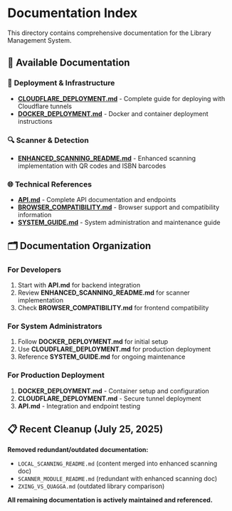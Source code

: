 # Documentation Index

This directory contains comprehensive documentation for the Library Management System.

## 📁 Available Documentation

### 🚀 **Deployment & Infrastructure**
- **[CLOUDFLARE_DEPLOYMENT.md](CLOUDFLARE_DEPLOYMENT.md)** - Complete guide for deploying with Cloudflare tunnels
- **[DOCKER_DEPLOYMENT.md](DOCKER_DEPLOYMENT.md)** - Docker and container deployment instructions

### 🔍 **Scanner & Detection**
- **[ENHANCED_SCANNING_README.md](ENHANCED_SCANNING_README.md)** - Enhanced scanning implementation with QR codes and ISBN barcodes

### 🌐 **Technical References**
- **[API.md](API.md)** - Complete API documentation and endpoints
- **[BROWSER_COMPATIBILITY.md](BROWSER_COMPATIBILITY.md)** - Browser support and compatibility information
- **[SYSTEM_GUIDE.md](SYSTEM_GUIDE.md)** - System administration and maintenance guide

## 🗂️ Documentation Organization

### **For Developers**
1. Start with **API.md** for backend integration
2. Review **ENHANCED_SCANNING_README.md** for scanner implementation
3. Check **BROWSER_COMPATIBILITY.md** for frontend compatibility

### **For System Administrators**
1. Follow **DOCKER_DEPLOYMENT.md** for initial setup
2. Use **CLOUDFLARE_DEPLOYMENT.md** for production deployment
3. Reference **SYSTEM_GUIDE.md** for ongoing maintenance

### **For Production Deployment**
1. **DOCKER_DEPLOYMENT.md** - Container setup and configuration
2. **CLOUDFLARE_DEPLOYMENT.md** - Secure tunnel deployment
3. **API.md** - Integration and endpoint testing

## 📋 Recent Cleanup (July 25, 2025)

**Removed redundant/outdated documentation:**
- `LOCAL_SCANNING_README.md` (content merged into enhanced scanning doc)
- `SCANNER_MODULE_README.md` (redundant with enhanced scanning doc)
- `ZXING_VS_QUAGGA.md` (outdated library comparison)

**All remaining documentation is actively maintained and referenced.**
